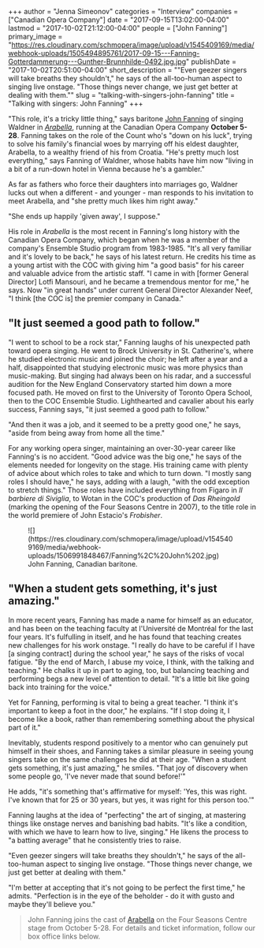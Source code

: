 +++
author = "Jenna Simeonov"
categories = "Interview"
companies = ["Canadian Opera Company"]
date = "2017-09-15T13:02:00-04:00"
lastmod = "2017-10-02T21:12:00-04:00"
people = ["John Fanning"]
primary_image = "https://res.cloudinary.com/schmopera/image/upload/v1545409169/media/webhook-uploads/1505494895761/2017-09-15---Fanning-Gotterdammerung---Gunther-Brunnhilde-0492.jpg.jpg"
publishDate = "2017-10-02T20:51:00-04:00"
short_description = "&quot;Even geezer singers will take breaths they shouldn&#039;t,&quot; he says of the all-too-human aspect to singing live onstage. &quot;Those things never change, we just get better at dealing with them.&quot;"
slug = "talking-with-singers-john-fanning"
title = "Talking with singers: John Fanning"
+++

"This role, it's a tricky little thing," says baritone [John Fanning](/scene/people/john-fanning/) of singing Waldner in [*Arabella*](http://coc.ca/PerformancesAndTickets/1718Season/Arabella.aspx), running at the Canadian Opera Company **October 5-28**. Fanning takes on the role of the Count who's "down on his luck", trying to solve his family's financial woes by marrying off his eldest daughter, Arabella, to a wealthy friend of his from Croatia. "He's pretty much lost everything," says Fanning of Waldner, whose habits have him now "living in a bit of a run-down hotel in Vienna because he's a gambler."

As far as fathers who force their daughters into marriages go, Waldner lucks out when a different - and younger - man responds to his invitation to meet Arabella, and "she pretty much likes him right away."

"She ends up happily 'given away', I suppose."

His role in *Arabella* is the most recent in Fanning's long history with the Canadian Opera Company, which began when he was a member of the company's Ensemble Studio program from 1983-1985. "It's all very familiar and it's lovely to be back," he says of his latest return. He credits his time as a young artist with the COC with giving him "a good basis" for his career and valuable advice from the artistic staff. "I came in with [former General Director] Lotfi Mansouri, and he became a tremendous mentor for me," he says. Now "in great hands" under current General Director Alexander Neef, "I think [the COC is] the premier company in Canada."

## "It just seemed a good path to follow."

"I went to school to be a rock star," Fanning laughs of his unexpected path toward opera singing. He went to Brock University in St. Catherine's, where he studied electronic music and joined the choir; he left after a year and a half, disappointed that studying electronic music was more physics than music-making. But singing had always been on his radar, and a successful audition for the New England Conservatory started him down a more focused path. He moved on first to the University of Toronto Opera School, then to the COC Ensemble Studio. Lighthearted and cavalier about his early success, Fanning says, "it just seemed a good path to follow."

"And then it was a job, and it seemed to be a pretty good one," he says, "aside from being away from home all the time."

For any working opera singer, maintaining an over-30-year career like Fanning's is no accident. "Good advice was the big one," he says of the elements needed for longevity on the stage. His training came with plenty of advice about which roles to take and which to turn down. "I mostly sang roles I should have," he says, adding with a laugh, "with the odd exception to stretch things." Those roles have included everything from Figaro in *Il barbiere di Siviglia*, to Wotan in the COC's production of *Das Rheingold* (marking the opening of the Four Seasons Centre in 2007), to the title role in the world premiere of John Estacio's *Frobisher*.

<figure data-type="image">
![](https://res.cloudinary.com/schmopera/image/upload/v1545409169/media/webhook-uploads/1506991848467/Fanning%2C%20John%202.jpg)
<figcaption>John Fanning, Canadian baritone.</figcaption>
</figure>

## "When a student gets something, it's just amazing."

In more recent years, Fanning has made a name for himself as an educator, and has been on the teaching faculty at l'Université de Montréal for the last four years. It's fulfulling in itself, and he has found that teaching creates new challenges for his work onstage. "I really do have to be careful if I have [a singing contract] during the school year," he says of the risks of vocal fatigue. "By the end of March, I abuse my voice, I think, with the talking and teaching." He chalks it up in part to aging, too, but balancing teaching and performing begs a new level of attention to detail. "It's a little bit like going back into training for the voice."

Yet for Fanning, performing is vital to being a great teacher. "I think it's important to keep a foot in the door," he explains. "If I stop doing it, I become like a book, rather than remembering something about the physical part of it." 

Inevitably, students respond positively to a mentor who can genuinely put himself in their shoes, and Fanning takes a similar pleasure in seeing young singers take on the same challenges he did at their age. "When a student gets something, it's just amazing," he smiles. "That joy of discovery when some people go, 'I've never made that sound before!'"

He adds, "it's something that's affirmative for myself: 'Yes, this was right. I've known that for 25 or 30 years, but yes, it was right for this person too.'"

Fanning laughs at the idea of "perfecting" the art of singing, at mastering things like onstage nerves and banishing bad habits. "It's like a condition, with which we have to learn how to live, singing." He likens the process to "a batting average" that he consistently tries to raise.

"Even geezer singers will take breaths they shouldn't," he says of the all-too-human aspect to singing live onstage. "Those things never change, we just get better at dealing with them."

"I'm better at accepting that it's not going to be perfect the first time," he admits. "Perfection is in the eye of the beholder - do it with gusto and maybe they'll believe you."

>John Fanning joins the cast of [Arabella](http://coc.ca/PerformancesAndTickets/1718Season/Arabella.aspx) on the Four Seasons Centre stage from October 5-28. For details and ticket information, follow our box office links below.
